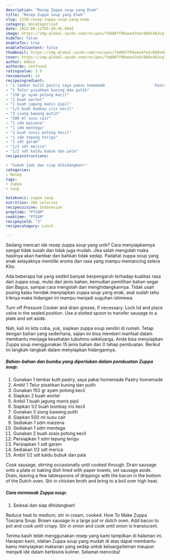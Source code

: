 ```yaml
---
description: "Resep Zuppa soup yang Enak"
title: "Resep Zuppa soup yang Enak"
slug: 1230-resep-zuppa-soup-yang-enak
category: Uncategorized
date: 2022-06-11T05:49:45.994Z
image: https://img-global.cpcdn.com/recipes/fdd807f09aee47e4/680x482cq70/zuppa-soup-foto-resep-utama.jpg
hideToc: false
enableToc: true
enableTocContent: false
thumbnail: https://img-global.cpcdn.com/recipes/fdd807f09aee47e4/680x482cq70/zuppa-soup-foto-resep-utama.jpg
cover: https://img-global.cpcdn.com/recipes/fdd807f09aee47e4/680x482cq70/zuppa-soup-foto-resep-utama.jpg
author: Admin
authorAv: notfound
ratingvalue: 3.9
reviewcount: 14
recipeingredient:
- "1 lembar kulit pastry saya pakai homemade                      Pastry homemade"
- "1 Telur pisahkan kuning dan putih"
- "150 gr ayam potong kecil"
- "2 buah wortel"
- "1 buah jagung manis pipil"
- "1/2 buah bombay iris kecil"
- "3 siung bawang putih"
- "500 ml susu cair"
- "1 sdm maizena"
- "1 sdm mentega"
- "2 buah sosis potong kecil"
- "1 sdm tepung terigu"
- "1 sdt garam"
- "1/2 sdt merica"
- "1/2 sdt kaldu bubuk dan pala"
recipeinstructions:

- "Sudah jadi dan siap dihidangkan!"
categories:
- Resep
tags:
- zuppa
- soup

katakunci: zuppa soup 
nutrition: 266 calories
recipecuisine: Indonesian
preptime: "PT24M"
cooktime: "PT55M"
recipeyield: "3"
recipecategory: Lunch

---
```





Sedang mencari ide resep zuppa soup yang unik? Cara menyiapkannya sangat tidak susah dan tidak juga mudah. Jika salah mengolah maka hasilnya akan hambar dan bahkan tidak sedap. Padahal zuppa soup yang enak selayaknya memiliki aroma dan rasa yang mampu memancing selera Kita.





Ada beberapa hal yang sedikit banyak berpengaruh terhadap kualitas rasa dari zuppa soup, mulai dari jenis bahan, kemudian pemilihan bahan segar dan Bagus, sampai cara mengolah dan menghidangkannya. Tidak usah pusing kalau hendak menyiapkan zuppa soup yang enak,      asal sudah tahu triknya maka hidangan ini mampu menjadi suguhan istimewa.














Turn off Pressure Cooker and drain grease, if necessary. Lock lid and place valve in the sealed position. Use a slotted spoon to transfer sausage to a plate and set aside.






Nah, kali ini kita coba, yuk, siapkan zuppa soup sendiri di rumah. Tetap dengan bahan yang sederhana, sajian ini bisa memberi manfaat dalam membantu menjaga kesehatan tubuhmu sekeluarga. Anda bisa menyiapkan Zuppa soup menggunakan 15 jenis bahan dan 0 tahap pembuatan. Berikut ini langkah-langkah dalam menyiapkan hidangannya.

<!--inarticleads1-->

##### Bahan-bahan dan bumbu yang diperlukan dalam pembuatan Zuppa soup:

1. Gunakan 1 lembar kulit pastry, saya pakai homemade                      Pastry homemade
1. Ambil 1 Telur pisahkan kuning dan putih
1. Gunakan 150 gr ayam potong kecil
1. Siapkan 2 buah wortel
1. Ambil 1 buah jagung manis pipil
1. Siapkan 1/2 buah bombay iris kecil
1. Gunakan 3 siung bawang putih
1. Siapkan 500 ml susu cair
1. Sediakan 1 sdm maizena
1. Sediakan 1 sdm mentega
1. Gunakan 2 buah sosis potong kecil
1. Persiapkan 1 sdm tepung terigu
1. Persiapkan 1 sdt garam
1. Sediakan 1/2 sdt merica
1. Ambil 1/2 sdt kaldu bubuk dan pala


Cook sausage, stirring occasionally until cooked through. Drain sausage onto a plate or baking dish lined with paper towels, set sausage aside. Drain, leaving a few tablespoons of drippings with the bacon in the bottom of the Dutch oven. Stir in chicken broth and bring to a boil over high heat. 

<!--inarticleads2-->

##### Cara memasak Zuppa soup:


1. Selesai dan siap dihidangkan!

Reduce heat to medium; stir in cream, cooked. How To Make Zuppa Toscana Soup. Brown sausage in a large pot or dutch oven. Add bacon to pot and cook until crispy. Stir in onion and cook until onion is translucent. 

Terima kasih telah menggunakan resep yang kami tampilkan di halaman ini. Harapan kami, olahan Zuppa soup yang mudah di atas dapat membantu kamu menyiapkan makanan yang sedap untuk keluarga/teman maupun menjadi ide dalam berbisnis kuliner. Selamat mencoba!
